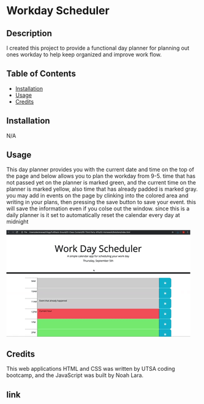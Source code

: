 # Workday Scheduler

## Description
I created this project to provide a functional day planner for planning out ones workday to help keep organized and improve work flow.

## Table of Contents

- [Installation](#installation)
- [Usage](#usage)
- [Credits](#credits)

## Installation

N/A

## Usage

This day planner provides you with the current date and time on the top of the page and below allows you to plan the workday from 9-5. time that has not passed yet on the planner is marked green, and the current time on the planner is marked yellow, also time that has already padded is marked gray. you may add in events on the page by clinking into the colored area and writing in your plans, then pressing the save button to save your event. this will save the information even if you colse out the window. since this is a daily planner is it set to automatically reset the calendar every day at midnight

![A user clicks on slots on the color-coded calendar and edits the events.](./Assets/05-third-party-apis-homework-demo.gif)

## Credits

This web applications HTML and CSS was written by UTSA coding bootcamp, and the JavaScript was built by Noah Lara.


## link

